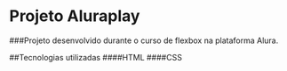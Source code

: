 # Projeto Aluraplay

###Projeto desenvolvido durante o curso de flexbox na plataforma Alura.

##Tecnologias utilizadas
####HTML
####CSS
